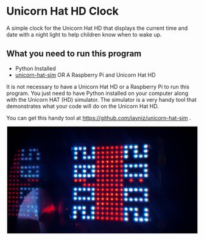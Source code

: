 # Unicorn Hat HD Clock
A simple clock for the Unicorn Hat HD that displays the current time and date with a night light to help children know when to wake up.

## What you need to run this program
* Python Installed
* [unicorn-hat-sim](https://github.com/jayniz/unicorn-hat-sim) OR A Raspberry Pi and Unicorn Hat HD

It is not necessary to have a Unicorn Hat HD or a Raspberry Pi to run this program. You just need to have Python installed on your computer along with the Unicorn HAT (HD) simulator. The simulator is a very handy tool that demonstrates what your code will do on the Unicorn Hat HD.

You can get this handy tool at https://github.com/jayniz/unicorn-hat-sim .
<p align="center">
  <img width=500 src="https://raw.githubusercontent.com/mfraser/unicorn-hat-hd-clock/master/real-life.jpg">
</p>

